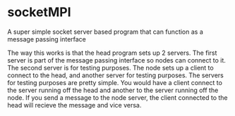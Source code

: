 # socketMPI
A super simple socket server based program that can function as a message passing interface

The way this works is that the head program sets up 2 servers. The first server is part of the message passing interface so nodes can connect to it. The second server is for testing purposes. The node sets up a client to connect to the head, and another server for testing purposes. The servers for testing purposes are pretty simple. You would have a client connect to the server running off the head and another to the server running off the node. If you send a message to the node server, the client connected to the head will recieve the message and vice versa. 
